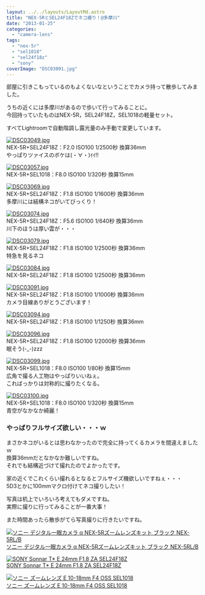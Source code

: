 ```yaml
---
layout: ../../layouts/LayoutMd.astro
title: "NEX-5RとSEL24F18Zでネコ撮り！@多摩川"
date: "2013-01-25"
categories: 
  - "camera-lens"
tags: 
  - "nex-5r"
  - "sel1018"
  - "sel24f18z"
  - "sony"
coverImage: "DSC03091.jpg"
---
```


部屋に引きこもっているのもよくないなということでカメラ持って散歩してみました。

うちの近くには多摩川があるので歩いて行ってみることに。  
今回持っていたものはNEX-5R，SEL24F18Z，SEL1018の軽量セット。

すべてLightroomで自動階調し露光量のみ手動で変更しています。

[![DSC03049.jpg](/archive/images/8412573143_6db2fb3ba4.jpg)](http://www.flickr.com/photos/67522130@N08/8412573143/ "DSC03049.jpg")  
NEX-5R+SEL24F18Z：F2.0 ISO100 1/2500秒 換算36mm   
やっぱりツァイスのボケは(・∀・)ｲｲ!!

[![DSC03057.jpg](/archive/images/8413673398_072e2d2c26.jpg)](http://www.flickr.com/photos/67522130@N08/8413673398/ "DSC03057.jpg")  
NEX-5R+SEL1018：F8.0 ISO100 1/320秒 換算15mm

[![DSC03069.jpg](/archive/images/8412573561_714101c9e9.jpg)](http://www.flickr.com/photos/67522130@N08/8412573561/ "DSC03069.jpg")  
NEX-5R+SEL24F18Z：F1.8 ISO100 1/1600秒 換算36mm  
多摩川には結構ネコがいてびっくり！

[![DSC03074.jpg](/archive/images/8413673782_03e7997808.jpg)](http://www.flickr.com/photos/67522130@N08/8413673782/ "DSC03074.jpg")  
NEX-5R+SEL24F18Z：F5.6 ISO100 1/640秒 換算36mm   
川下のほうは厚い雲が・・・

[![DSC03079.jpg](/archive/images/8412574119_71c6324b17.jpg)](http://www.flickr.com/photos/67522130@N08/8412574119/ "DSC03079.jpg")  
NEX-5R+SEL24F18Z：F1.8 ISO100 1/2500秒 換算36mm   
特急を見るネコ

[![DSC03084.jpg](/archive/images/8413674354_f5f7e027b9.jpg)](http://www.flickr.com/photos/67522130@N08/8413674354/ "DSC03084.jpg")  
NEX-5R+SEL24F18Z：F1.8 ISO100 1/2500秒 換算36mm

[![DSC03091.jpg](/archive/images/8412574497_78f18a8383.jpg)](http://www.flickr.com/photos/67522130@N08/8412574497/ "DSC03091.jpg")  
NEX-5R+SEL24F18Z：F1.8 ISO100 1/1000秒 換算36mm   
カメラ目線ありがとうございます！

[![DSC03094.jpg](/archive/images/8413674822_272bf25d95.jpg)](http://www.flickr.com/photos/67522130@N08/8413674822/ "DSC03094.jpg")  
NEX-5R+SEL24F18Z：F1.8 ISO100 1/1250秒 換算36mm

[![DSC03096.jpg](/archive/images/8413675004_96d9bfc59f.jpg)](http://www.flickr.com/photos/67522130@N08/8413675004/ "DSC03096.jpg")  
NEX-5R+SEL24F18Z：F1.8 ISO100 1/2000秒 換算36mm   
眠そう(-\_-)zzz

[![DSC03099.jpg](/archive/images/8413675198_0e4372f8ea.jpg)](http://www.flickr.com/photos/67522130@N08/8413675198/ "DSC03099.jpg")  
NEX-5R+SEL1018：F8.0 ISO100 1/80秒 換算15mm   
広角で撮る人工物はやっぱりいいねぇ。  
こればっかりは対称的に撮りたくなる。

[![DSC03100.jpg](/archive/images/8413675436_85a3a7be17.jpg)](http://www.flickr.com/photos/67522130@N08/8413675436/ "DSC03100.jpg")  
NEX-5R+SEL1018：F8.0 ISO100 1/320秒 換算15mm   
青空がなかなか綺麗！

### やっぱりフルサイズ欲しい・・・ｗ

まさかネコがいるとは思わなかったので完全に持ってくるカメラを間違えましたｗ  
換算36mmだとなかなか難しいですね。  
それでも結構近づけて撮れたのでよかったです。

家の近くでこれくらい撮れるとなるとフルサイズ機欲しいですねぇ・・・  
5D3とかに100mmマクロ付けてネコ撮りしたい！

写真は机上でいろいろ考えてもダメですね。  
実際に撮りに行ってみることが一番大事！

また時間あったら散歩がてら写真撮りに行きたいですね。

[![ソニー デジタル一眼カメラ α NEX-5Rズームレンズキット ブラック NEX-5RL/B](/archive/images/41Ihx2NlCKL._SL160_.jpg)  
ソニー デジタル一眼カメラ α NEX-5Rズームレンズキット ブラック NEX-5RL/B  
](https://www.amazon.co.jp/exec/obidos/ASIN/B009Z3PCII/mizuka123-22/ref=nosim)

[![SONY Sonnar T* E 24mm F1.8 ZA SEL24F18Z](/archive/images/410KeggzDDL._SL160_.jpg)  
SONY Sonnar T\* E 24mm F1.8 ZA SEL24F18Z  
](https://www.amazon.co.jp/exec/obidos/ASIN/B006HC8D04/mizuka123-22/ref=nosim)

[![ソニー ズームレンズ E 10-18mm F4 OSS SEL1018](/archive/images/31C%2BEiE2-%2BL._SL160_.jpg)  
ソニー ズームレンズ E 10-18mm F4 OSS SEL1018  
](https://www.amazon.co.jp/exec/obidos/ASIN/B009Z3PBZC/mizuka123-22/ref=nosim)
